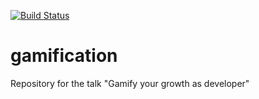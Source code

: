 [![Build Status](https://travis-ci.org/heiglandreas/gamification.svg?branch=master)](https://travis-ci.org/heiglandreas/gamification)

# gamification
Repository for the talk "Gamify your growth as developer"
